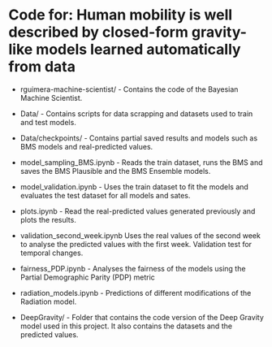 # Code for: Human mobility is well described by closed-form gravity-like models learned automatically from data

- rguimera-machine-scientist/ - Contains the code of the Bayesian Machine Scientist.

- Data/ - Contains scripts for data scrapping and datasets used to train and test models.

- Data/checkpoints/ - Contains partial saved results and models such as BMS models and real-predicted values.

- model_sampling_BMS.ipynb - Reads the train dataset, runs the BMS and saves the BMS Plausible and the BMS Ensemble models.

- model_validation.ipynb - Uses the train dataset to fit the models and evaluates the test dataset for all models and sates.

- plots.ipynb - Read the real-predicted values generated previously and plots the results.

- validation_second_week.ipynb Uses the real values of the second week to analyse the predicted values with the first week. Validation test for temporal changes.

- fairness_PDP.ipynb - Analyses the fairness of the models using  the Partial Demographic Parity (PDP) metric

- radiation_models.ipynb - Predictions of different modifications of the Radiation model.

- DeepGravity/ - Folder that contains the code version of the Deep Gravity model used in this project. It also contains the datasets and the predicted values.
